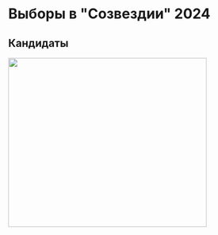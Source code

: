 <!DOCTYPE html>
<html lang="ru">
<head>
    <title>сайтик</title>
</head>
<body>
    <h1>Выборы в "Созвездии" 2024</h1>
    <h2>Кандидаты</h2>
    <img src="https://sun9-43.userapi.com/impg/TdPrszESHfQMjeFnyl2VSOmrA4bzmZWIG45sjg/Hw2aIdPlM1A.jpg?size=1280x960&quality=95&sign=df4302ff2938fdcdaeef9e62e3855594&type=album" width="400" height="341">
        
    
</body>
</html>
